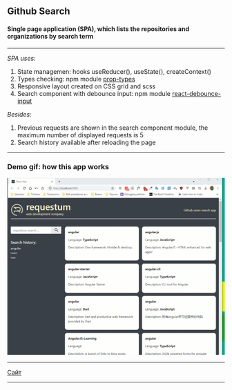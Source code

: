 ## Github Search

#### Single page application (SPA), which lists the repositories and organizations by search term

---

_SPA uses:_

1. State managemen: hooks useReducer(), useState(), createContext()
2. Types checking: npm module [prop-types](https://www.npmjs.com/package/prop-types)
3. Responsive layout created on CSS grid and scss
4. Search component with debounce input: npm module [react-debounce-input](https://www.npmjs.com/package/react-debounce-input)

_Besides:_

1. Previous requests are shown in the search component module, the maximum number of displayed requests is 5
2. Search history available after reloading the page

---

### Demo gif: how this app works

![](./supplement/demo.gif)

---

[Сайт](https://asp-githubreposearch.web.app/ 'Right click to open site in separate window')

---
